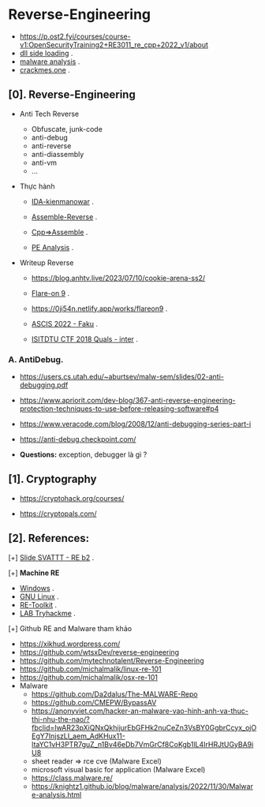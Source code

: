 # Reverse-Engineering

- https://p.ost2.fyi/courses/course-v1:OpenSecurityTraining2+RE3011_re_cpp+2022_v1/about
- [dll side loading](https://whitehat.vn/threads/ky-thuat-dll-side-loading-la-gi.17345/?fbclid=IwAR3Ru7pXgl6xgUdXTxu-UhhHpVghC5BGHEz3uXo9FpEsJ8wV5W9oPW3tqoM) .
- [malware analysis](https://cocomelonc.github.io/tutorial/2022/05/09/malware-pers-4.html) .
- [crackmes.one](https://crackmes.one/) .

## [0]. Reverse-Engineering

- Anti Tech Reverse
  * Obfuscate, junk-code
  * anti-debug
  * anti-reverse 
  * anti-diassembly
  * anti-vm
  * ...
 
- Thực hành 
  * [IDA-kienmanowar](https://kienmanowar.wordpress.com/category/ida-pro-section/ida-tutorials/) .

  * [Assemble-Reverse](https://0xinfection.github.io/reversing/) .

  * [Cpp=>Assemble](https://godbolt.org/) .

  * [PE Analysis](https://hackmd.io/@antoinenguyen09/Hy0a2mb0t?fbclid=IwAR0zotdKiVJV-22nlqlGds9YOtvsE08MiKU-zMD8S1urx2mdYZC4nRk2BfQ) .

- Writeup Reverse
   * https://blog.anhtv.live/2023/07/10/cookie-arena-ss2/
   * [Flare-on 9](https://nextheia.com/tags/flare-on-9-write-up/) .
   * https://0ji54n.netlify.app/works/flareon9 .

   * [ASCIS 2022 - Faku](https://mochinishimiya.github.io/posts/ascis2022/?fbclid=IwAR1uNY6kSbsKBoyvQmbepMpdYjdBlOhfnY4yi9Hfs_ZAFJUalFQUTOZLjqA) .

   * [ISITDTU CTF 2018 Quals - inter](https://aides2593.github.io/writeup/re/2018/08/21/inter.html) .
    
### A. AntiDebug.

- https://users.cs.utah.edu/~aburtsev/malw-sem/slides/02-anti-debugging.pdf

- https://www.apriorit.com/dev-blog/367-anti-reverse-engineering-protection-techniques-to-use-before-releasing-software#p4

- https://www.veracode.com/blog/2008/12/anti-debugging-series-part-i

- https://anti-debug.checkpoint.com/

- __Questions:__ exception, debugger là gì ?

## [1]. Cryptography

- https://cryptohack.org/courses/

- https://cryptopals.com/

## [2]. References: 

[+] [Slide SVATTT - RE b2](https://docs.google.com/presentation/d/1SBBp04TkILxE-vSARvI_Uo3aF7lswh-FT5dumWWssT0/edit?fbclid=IwAR33UPvpYYBkpxZL8qfOJ2V-XF6xxFhE5BRuVnrNZGVkLGHT2U0i1f-iOio#slide=id.g241d1437ad9_0_0) .

[+] __Machine RE__

- [Windows](https://github.com/mandiant/flare-vm?fbclid=IwAR3DP9tGOnymNlmTD_jeT1UEGAY_KrNWnB-2nCtvEr3Qrt9TsjJa0OvYHqE) .
- [GNU Linux](https://remnux.org/?fbclid=IwAR3LEPYLKkJWe2rwHav8pwY9igS5e89p3q0sqFy8_ZNvkio-WHRRV99GjhA) .
- [RE-Toolkit](https://github.com/mentebinaria/retoolkit?fbclid=IwAR1uAu_jBCIVc1y57PSv6xesm4Nedmw6ai23Nj-a58HxwDuSFNG4AcZVJA0) .
- [LAB Tryhackme](https://tryhackme.com/room/windowsreversingintro?fbclid=IwAR3yC6T0hFYake1O9dIrP13sAlKdOxC2JJkXH79047LbxwHdmCQqjEOF1Jo) .

[+] Github RE and Malware tham khảo 
- https://xikhud.wordpress.com/
- https://github.com/wtsxDev/reverse-engineering
- https://github.com/mytechnotalent/Reverse-Engineering
- https://github.com/michalmalik/linux-re-101
- https://github.com/michalmalik/osx-re-101
- Malware
  * https://github.com/Da2dalus/The-MALWARE-Repo
  * https://github.com/CMEPW/BypassAV
  * https://anonyviet.com/hacker-an-malware-vao-hinh-anh-va-thuc-thi-nhu-the-nao/?fbclid=IwAR23pXiQNxQkhijurEbGFHk2nuCeZn3VsBY0GgbrCcyx_ojOEgY7InjszLI_aem_AdKHux11-ltaYC1vH3PTR7guZ_n1Bv46eDb7VmGrCf8CoKgb1lL4IrHRJtUGyBA9iU8
  * sheet reader => rce cve (Malware Excel)
  * microsoft visual basic for application (Malware Excel)
  * https://class.malware.re/
  * https://knightz1.github.io/blog/malware/analysis/2022/11/30/Malware-analysis.html

